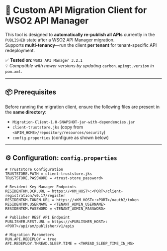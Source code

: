 # 🚀 Custom API Migration Client for WSO2 API Manager

This tool is designed to **automatically re-publish all APIs** currently in the `PUBLISHED` state after a WSO2 API Manager migration.  
Supports **multi-tenancy**—run the client **per tenant** for tenant-specific API redeployment.

✅ **Tested on**: `WSO2 API Manager 3.2.1`  
💡 *Compatible with newer versions by updating* `carbon.apimgt.version` *in* `pom.xml`.

---

## 📦 Prerequisites

Before running the migration client, ensure the following files are present in the **same directory**:

- `Migration-Client-1.0-SNAPSHOT-jar-with-dependencies.jar`
- `client-truststore.jks` (copy from `<APIM_HOME>/repository/resources/security`)
- `config.properties` (configure as shown below)

---

## ⚙️ Configuration: `config.properties`

```properties
# Truststore Configuration
TRUSTSTORE.PATH = client-truststore.jks
TRUSTSTORE.PASSWORD = <trust-store_password>

# Resident Key Manager Endpoints
RESIDENTKM.DCR.URL = https://<KM_HOST>:<PORT>/client-registration/v0.17/register
RESIDENTKM.TOKEN.URL = https://<KM_HOST>:<PORT>/oauth2/token
RESIDENTKM.USERNAME = <TENANT_ADMIN_USERNAME>
RESIDENTKM.PASSWORD = <TENANT_ADMIN_PASSWORD>

# Publisher REST API Endpoint
PUBLISHER.REST.URL = https://<PUBLISHER_HOST>:<PORT>/api/am/publisher/v1/apis

# Migration Parameters
RUN.API.REDEPLOY = true
API.REDEPLOY.THREAD.SLEEP.TIME = <THREAD_SLEEP_TIME_IN_MS>
